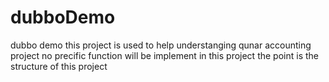 # dubboDemo
dubbo demo
this project is used to help understanging qunar accounting project
no precific function will be implement in this project
the point is the structure of this project
